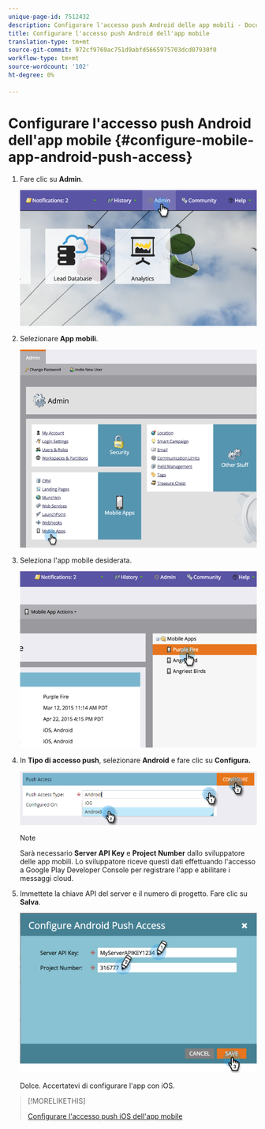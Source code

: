 ```yaml
---
unique-page-id: 7512432
description: Configurare l'accesso push Android delle app mobili - Documenti Marketo - Documentazione del prodotto
title: Configurare l'accesso push Android dell'app mobile
translation-type: tm+mt
source-git-commit: 972cf9769ac751d9abfd5665975703dcd07930f0
workflow-type: tm+mt
source-wordcount: '102'
ht-degree: 0%

---
```



# Configurare l&#39;accesso push Android dell&#39;app mobile {#configure-mobile-app-android-push-access}

1. Fare clic su **Admin**.

   ![](assets/image2015-4-22-16-3a12-3a32.png)

1. Selezionare **App mobili**.

   ![](assets/image2015-4-22-16-3a14-3a29.png)

1. Seleziona l&#39;app mobile desiderata.

   ![](assets/image2015-4-22-16-3a33-3a19.png)

1. In **Tipo di accesso push**, selezionare **Android** e fare clic su **Configura.**

   ![](assets/image2016-6-15-15-3a16-3a22.png)

   >[!NOTE]
   >
   >Sarà necessario **Server API Key** e **Project Number** dallo sviluppatore delle app mobili. Lo sviluppatore riceve questi dati effettuando l&#39;accesso a Google Play Developer Console per registrare l&#39;app e abilitare i messaggi cloud.

1. Immettete la chiave API del server e il numero di progetto. Fare clic su **Salva**.

   ![](assets/image2015-4-22-18-3a54-3a54.png)

   Dolce. Accertatevi di configurare l&#39;app con iOS.

>[!MORELIKETHIS]
>
>[Configurare l&#39;accesso push iOS dell&#39;app mobile](/help/marketo/product-docs/mobile-marketing/admin/configure-mobile-app-ios-push-access.md)
